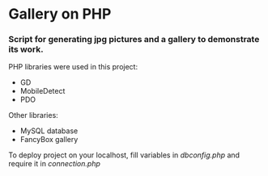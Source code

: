 # Gallery on PHP


### Script for generating jpg pictures and a gallery to demonstrate its work.

PHP libraries were used in this project:
* GD
* MobileDetect
* PDO
  
Other libraries:
* MySQL database
* FancyBox gallery

To deploy project on your localhost, fill variables in *dbconfig.php* and require it in *connection.php*